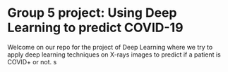 # Group 5 project: Using Deep Learning to predict COVID-19
Welcome on our repo for the project of Deep Learning where we try to apply deep learning techniques on X-rays images to predict if a patient is COVID+ or not. s
